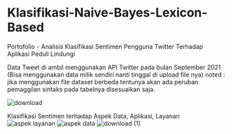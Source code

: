 # Klasifikasi-Naive-Bayes-Lexicon-Based
Portofolio - Analisis Klasifikasi Sentimen Pengguna Twitter Terhadap Aplikasi Peduli Lindungi

Data Tweet di ambil menggunakan API Twitter pada bulan September 2021 (Bisa menggunakan data milik sendiri nanti tinggal di upload file nya)
noted : jika menggunakan file dataset berbeda tentunya akan ada peruban pemaggilan sintaks pada tabelnya disesuaikan saja.


![download](https://user-images.githubusercontent.com/61422479/217458074-fda4eeee-d9b1-421d-82ad-b63374dbb642.png)

Klasifikasi Sentimen terhadap Aspek Data, Aplikasi, Layanan
![aspek layanan](https://user-images.githubusercontent.com/61422479/217458102-827a7ade-6623-441d-8937-4c78abb3a24f.png)
![aspek data](https://user-images.githubusercontent.com/61422479/217458110-8700a516-92f5-4039-9455-9538f08a6de7.png)
![download (1)](https://user-images.githubusercontent.com/61422479/217458228-8f82933f-467d-4453-9502-858568b4da84.png)
